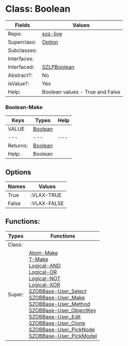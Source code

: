 
# Class:	Boolean

| Fields | Values |
| --------- | --------- |
| Repo: | [soz-live](/repos/soz-live.html) |
| Superclass: | [Option](Option.html) |
| Subclasses: |  |
| Interfaces: |  |
| Interfaced: | [SZLPBoolean](SZLPBoolean.html) |
| Abstract?: | No |
| isValue?: | Yes |
| Help: | Boolean values - True and False |

### Boolean-Make

| Keys | Types | Help |
| --------- | --------- | --------- |
| VALUE | [Boolean](Boolean.html) |  |
| --- | --- | --- |
| Returns: | [Boolean](Boolean.html) |
| Help: | Boolean |


## Options

| Names | Values |
| --------- | --------- |
| True | :VLAX-TRUE |
| False | :VLAX-FALSE |

## Functions:

| Types | Functions |
| --------- | --------- |
| Class: |  |
| Super: | [Atom-Make](Atom.html) <br> [T-Make](T.html) <br> [Logical-AND](Logical.html) <br> [Logical-OR](Logical.html) <br> [Logical-NOT](Logical.html) <br> [Logical-XOR](Logical.html) <br> [SZOBBase-User_Select](SZOBBase.html) <br> [SZOBBase-User_Make](SZOBBase.html) <br> [SZOBBase-User_Method](SZOBBase.html) <br> [SZOBBase-User_ObjectKey](SZOBBase.html) <br> [SZOBBase-User_Edit](SZOBBase.html) <br> [SZOBBase-User_Clone](SZOBBase.html) <br> [SZOBBase-User_PickNode](SZOBBase.html) <br> [SZOBBase-User_PickModel](SZOBBase.html) |


